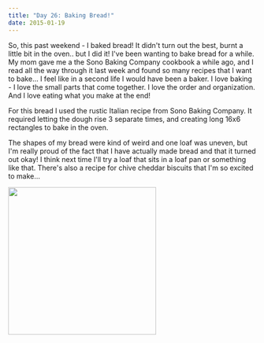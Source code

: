 ```yaml
---
title: "Day 26: Baking Bread!"
date: 2015-01-19
---
```


So, this past weekend - I baked bread! It didn't turn out the best, burnt a little bit in the oven.. but I did it! I've been wanting to bake bread for a while. My mom gave me a the Sono Baking Company cookbook a while ago, and I read all the way through it last week and found so many recipes that I want to bake… I feel like in a second life I would have been a baker. I love baking - I love the small parts that come together. I love the order and organization. And I love eating what you make at the end!

For this bread I used the rustic Italian recipe from Sono Baking Company. It required letting the dough rise 3 separate times, and creating long 16x6 rectangles to bake in the oven. 

The shapes of my bread were kind of weird and one loaf was uneven, but I'm really proud of the fact that I have actually made bread and that it turned out okay! I think next time I'll try a loaf that sits in a loaf pan or something like that. There's also a recipe for chive cheddar biscuits that I'm so excited to make…

<img src="http://www.claudiadadamo.com/photos/bread_loaf.jpg" height=300px>